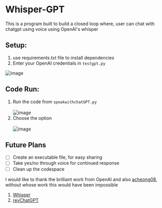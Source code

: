 # Whisper-GPT
This is a program built to build a closed loop where, user can chat with chatgpt using voice using OpenAI's whisper <br>

## Setup:

1) use requirements.txt file to install dependencies
2) Enter your OpenAI credentials in `testgpt.py` <br>

![image](https://user-images.githubusercontent.com/48201939/206890929-4f77219f-7089-454b-bceb-eb04c3afef42.png)



## Code Run:
1) Run the code from `speakwithchatGPT.py` <br> <br>
![image](https://user-images.githubusercontent.com/48201939/206890429-a6583e75-8a83-462b-a529-79d76ae48161.png)
2) Choose the option <br> <br>
![image](https://user-images.githubusercontent.com/48201939/206890476-0e8d5671-5139-498b-b9b8-3202792f1eff.png)


## Future Plans
- [ ] Create an executable file, for easy sharing
- [ ] Take yes/no through voice for continued response
- [ ] Clean up the codespace

I would like to thank the brilliant work from OpenAI and also [acheong08](https://github.com/acheong08), without whose work this would have been impossible <br>
1) [Whisper](https://github.com/openai/whisper)
2) [revChatGPT](https://github.com/acheong08/ChatGPT)

